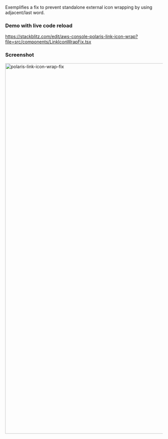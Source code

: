 Exemplifies a fix to prevent standalone external <Link /> icon wrapping by using adjacent/last word.

### Demo with live code reload
https://stackblitz.com/edit/aws-console-polaris-link-icon-wrap?file=src/components/LinkIconWrapFix.tsx

### Screenshot

<img width="1180" alt="polaris-link-icon-wrap-fix" src="https://user-images.githubusercontent.com/10064176/185451287-d5d24dca-20ea-46e6-9a81-26cb8c42c8af.png">
